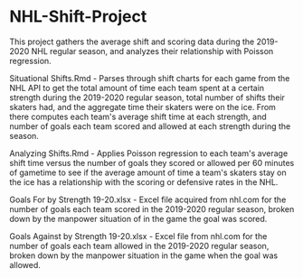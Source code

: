 # NHL-Shift-Project
This project gathers the average shift and scoring data during the 2019-2020 NHL regular season, and analyzes their relationship with Poisson regression.

Situational Shifts.Rmd - Parses through shift charts for each game from the NHL API to get the total amount of time each team spent at a certain strength during the 2019-2020 regular season, total number of shifts their skaters had, and the aggregate time their skaters were on the ice. From there computes each team's average shift time at each strength, and number of goals each team scored and allowed at each strength during the season. 

Analyzing Shifts.Rmd - Applies Poisson regression to each team's average shift time versus the number of goals they scored or allowed per 60 minutes of gametime to see if the average amount of time a team's skaters stay on the ice has a relationship with the scoring or defensive rates in the NHL.

Goals For by Strength 19-20.xlsx - Excel file acquired from nhl.com for the number of goals each team scored in the 2019-2020 regular season, broken down by the manpower situation of in the game the goal was scored.

Goals Against by Strength 19-20.xlsx - Excel file from nhl.com for the number of goals each team allowed in the 2019-2020 regular season, broken down by the manpower situation in the game when the goal was allowed.
